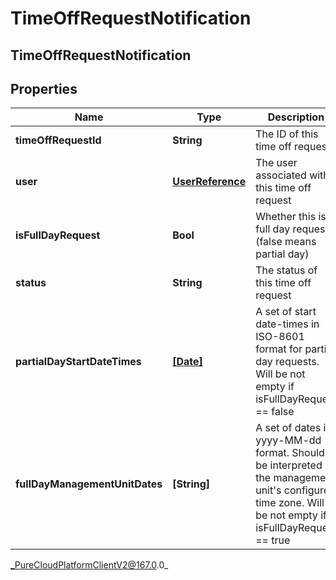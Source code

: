 # TimeOffRequestNotification

## TimeOffRequestNotification

## Properties

|Name | Type | Description | Notes|
|------------ | ------------- | ------------- | -------------|
| **timeOffRequestId** | **String** | The ID of this time off request | [optional] |
| **user** | [**UserReference**](UserReference) | The user associated with this time off request | [optional] |
| **isFullDayRequest** | **Bool** | Whether this is a full day request (false means partial day) | [optional] |
| **status** | **String** | The status of this time off request | [optional] |
| **partialDayStartDateTimes** | [**[Date]**]([Date]) | A set of start date-times in ISO-8601 format for partial day requests.  Will be not empty if isFullDayRequest &#x3D;&#x3D; false | [optional] |
| **fullDayManagementUnitDates** | **[String]** | A set of dates in yyyy-MM-dd format.  Should be interpreted in the management unit&#39;s configured time zone.  Will be not empty if isFullDayRequest &#x3D;&#x3D; true | [optional] |



_PureCloudPlatformClientV2@167.0.0_
